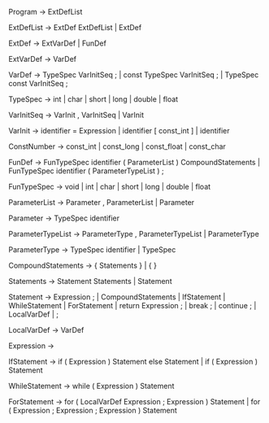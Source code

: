 Program -> ExtDefList

ExtDefList -> ExtDef ExtDefList
            | ExtDef

ExtDef -> ExtVarDef
        | FunDef

ExtVarDef -> VarDef

VarDef -> TypeSpec VarInitSeq ;
        | const TypeSpec VarInitSeq ;
        | TypeSpec const VarInitSeq ;

TypeSpec -> int
          | char
          | short
          | long
          | double
          | float

VarInitSeq -> VarInit , VarInitSeq
            | VarInit

VarInit -> identifier = Expression
         | identifier [ const_int ]
         | identifier

ConstNumber -> const_int
             | const_long
             | const_float
             | const_char

FunDef -> FunTypeSpec identifier ( ParameterList ) CompoundStatements
        | FunTypeSpec identifier ( ParameterTypeList ) ;

FunTypeSpec -> void
             | int
             | char
             | short
             | long
             | double
             | float

ParameterList -> Parameter , ParameterList
               | Parameter

Parameter -> TypeSpec identifier

ParameterTypeList -> ParameterType , ParameterTypeList
                   | ParameterType

ParameterType -> TypeSpec identifier
               | TypeSpec

CompoundStatements -> { Statements }
                   | { }

Statements -> Statement Statements
            | Statement

Statement -> Expression ;
           | CompoundStatements
           | IfStatement
           | WhileStatement
           | ForStatement
           | return Expression ;
           | break ;
           | continue ;
           | LocalVarDef
           | ;

LocalVarDef -> VarDef

Expression -> 

IfStatement -> if ( Expression ) Statement else Statement
             | if ( Expression ) Statement

WhileStatement -> while ( Expression ) Statement

ForStatement -> for ( LocalVarDef Expression ; Expression ) Statement
              | for ( Expression ; Expression ; Expression ) Statement
